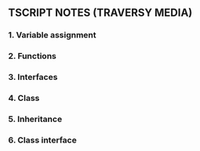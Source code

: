 ## TSCRIPT NOTES (TRAVERSY MEDIA)

### 1. Variable assignment

### 2. Functions

### 3. Interfaces

### 4. Class

### 5. Inheritance

### 6. Class interface
